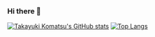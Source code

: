 ### Hi there 👋


[![Takayuki Komatsu's GitHub stats](https://github-readme-stats.vercel.app/api?username=TakayukiKomatsu)](https://github.com/TakayukiKomatsu)
[![Top Langs](https://github-readme-stats.vercel.app/api/top-langs/?username=TakayukiKomatsu&layout=compact)](https://github.com/TakayukiKomatsu)



<!--
**TakayukiKomatsu/TakayukiKomatsu** is a ✨ _special_ ✨ repository because its `README.md` (this file) appears on your GitHub profile.

Here are some ideas to get you started:

- 🔭 I’m currently working on ...
- 🌱 I’m currently learning ...
- 👯 I’m looking to collaborate on ...
- 🤔 I’m looking for help with ...
- 💬 Ask me about ...
- 📫 How to reach me: ...
- 😄 Pronouns: ...
- ⚡ Fun fact: ...
-->
